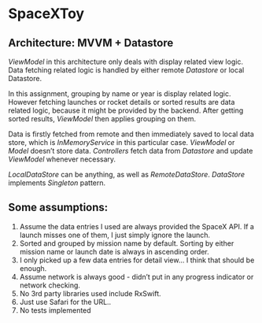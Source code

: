 # SpaceXToy

## Architecture: MVVM + Datastore

*ViewModel* in this architecture only deals with display related view logic. Data fetching related logic is handled by either remote *Datastore* or local Datastore. 

In this assignment, grouping by name or year is display related logic. However fetching launches or rocket details or sorted results are data related logic, because it might be provided by the backend. After getting sorted results, *ViewModel* then applies grouping on them. 

Data is firstly fetched from remote and then immediately saved to local data store, which is *InMemoryService* in this particular case. *ViewModel* or *Model* doesn’t store data. *Controllers* fetch data from *Datastore* and update *ViewModel* whenever necessary.

*LocalDataStore* can be anything, as well as *RemoteDataStore*. *DataStore* implements *Singleton* pattern.  

## Some assumptions:

1. Assume the data entries I used are always provided the SpaceX API. If a launch misses one of them, I just simply ignore the launch. 
2. Sorted and grouped by mission name by default. Sorting by either mission name or launch date is always in ascending order.
3. I only picked up a few data entries for detail view… I think that should be enough. 
4. Assume network is always good - didn’t put in any progress indicator or network checking.
5. No 3rd party libraries used include RxSwift. 
6. Just use Safari for the URL..
7. No tests implemented
